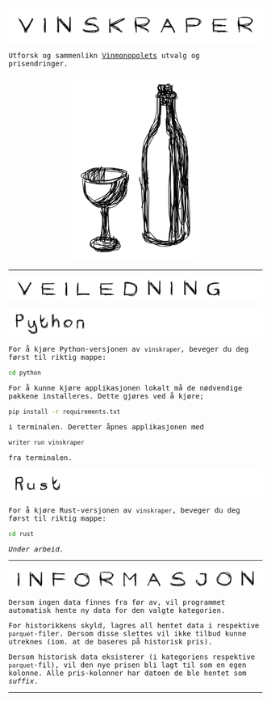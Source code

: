<body style="font-family:monospace;">


![Vinskraper](./static/vinskraper.jpg)

Utforsk og sammenlikn [Vinmonopolets](https://www.vinmonopolet.no) utvalg og prisendringer.

<div style="text-align: center;">
    <img src="./static/logo.jpg" style="width: 50%;">
</div>

---

![Veiledning](./static/veiledning.jpg)

![Python](./static/python.jpg)

For å kjøre Python-versjonen av `vinskraper`, beveger du deg først til riktig mappe:

```bash
cd python
```

For å kunne kjøre applikasjonen lokalt må de nødvendige pakkene installeres. Dette gjøres ved å kjøre;

```bash
pip install -r requirements.txt
```

i terminalen. Deretter åpnes applikasjonen med

```bash
writer run vinskraper
```

fra terminalen.

![Rust](./static/rust.jpg)

For å kjøre Rust-versjonen av `vinskraper`, beveger du deg først til riktig mappe:

```bash
cd rust
```

_Under arbeid._

---

![Informasjon](./static/informasjon.jpg)

Dersom ingen data finnes fra før av, vil programmet automatisk hente ny data for den valgte 
kategorien. 

For historikkens skyld, lagres all hentet data i respektive `parquet`-filer. Dersom disse 
slettes vil ikke tilbud kunne utreknes (iom. at de baseres på historisk pris).

Dersom historisk data eksisterer (i kategoriens respektive `parquet`-fil), vil den nye prisen 
bli lagt til som en egen kolonne. Alle pris-kolonner har datoen de ble hentet som _suffix_.

---

</body>